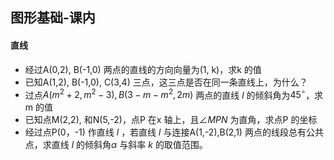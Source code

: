 ## 图形基础-课内

#### 直线

- 经过A(0,2), B(-1,0) 两点的直线的方向向量为(1, k)，求k 的值
- 已知A(1,2), B(-1,0), C(3,4) 三点，这三点是否在同一条直线上，为什么？
- 过点$A(m^2+2,m^2-3),B(3-m-m^2,2m)$ 两点的直线 $l$ 的倾斜角为$45^\circ$，求m 的值
- 已知点M(2,2), 和N(5,-2)，点P 在x 轴上，且$\angle MPN$ 为直角，求点P 的坐标
- 经过点P(0，-1) 作直线 $l$ ，若直线 $l$ 与连接A(1,-2),B(2,1) 两点的线段总有公共点，求直线 $l$ 的倾斜角$\alpha$ 与斜率 $k$ 的取值范围。 

